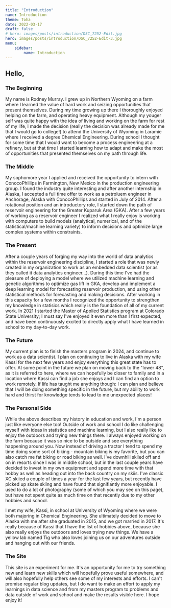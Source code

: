 ```yaml
---
title: "Introduction"
name: Introduction
theme: Toha
date: 2022-03-17
draft: false
# hero: images/posts/introduction/DSC_7252-Edit.jpg
hero: images/posts/introduction/DSC_7252-Edit-3.jpg
menu: 
    sidebar:
        name: Introduction
---
```


## Hello,

### The Beginning

My name is Rodney Murray. I grew up in Northern Wyoming on a farm where I learned the value of hard work and seizing opportunities that present themselves. During my time growing up there I thoroughly enjoyed helping on the farm, and operating heavy equipment. Although my youger self was quite happy with the idea of living and working on the farm for rest of my life, I made the decision (really the decision was already made for me that I would go to college!) to attend the University of Wyoming in Laramie where I received a degree Chemical Engineering. During school I thought for some time that I would want to become a process engineering at a refinery, but at that time I started learning how to adapt and make the most of opportunities that presented themselves on my path through life. 

### The Middle

My sophomore year I applied and received the opportunity to intern with ConocoPhillips in Farmington, New Mexico in the production engineering group. I found the industry quite interesting and after another internship in Alaska, I accepted a full time offer to work as a petroluem engineer in Anchorage, Alaska with ConocoPhillips and started in July of 2014. After a rotational position and an introductory role, I started down the path of reservoir engineering for the Greater Kuparuk Area (GKA). After a few years of working as a reservoir engineer I realized what I really enjoy is working with computers to build models (analytical, numerical, and of the statistical/machine learning variety) to inform decisions and optimize large complex systems within constraints. 

### The Present

After a couple years of forging my way into the world of data analytics within the reservoir engineering discipline, I started a role that was newly created in my organization to work as an embedded data scientist (or as they called it data analytics engineer...). During this time I've had the pleasure of deploying a model where we utilized machine learning and genetic algorithms to optimize gas lift in GKA, develop and implement a deep learning model for forecasting reservoir production, and using other statistical methods for forecasting and making decisions. After working in this capacity for a few months I recognized the opportunity to strengthen my knowledge in statisics which really is the foundation of all of my current work. In 2021 I started the Master of Applied Statistics program at Colorado State University;  I must say I've enjoyed it even more than I first expected, and have been continuously excited to directly apply what I have learned in school to my day-to-day work.

### The Future

My current plan is to finish the masters program in 2024, and continue to work as a data scientist. I plan on continuing to live in Alaska with my wife Kassi for the next few years and enjoy everything this great state has to offer. At some point in the future we plan on moving back to the "lower 48", as it is referred to here, where we can hopefully be closer to family and in a location where Kassi can find a job she enjoys and I can find an option to work remotely. If life has taught me anything though: I can plan and believe that I will be doing something specific in the future, but my ability to work hard and thirst for knowledge tends to lead to me unexpected places!

### The Personal Side

While the above describes my history in education and work, I'm a person just like everyone else too! Outside of work and school I do like challenging myself with ideas in statistics and machine learning, but I also really like to enjoy the outdoors and trying new things there. I always enjoyed working on the farm because it was so nice to be outside and see everything happening around you. Now instead of driving a tractor I tend to spend my time doing some sort of biking - mountain biking is my favorite, but you can also catch me fat biking or road biking as well. I've downhill skiied off and on in resorts since I was in middle school, but in the last couple years have decided to invest in my own equipment and spend more time with that hobby as well as heading out into the back country on my skiis. I've classic XC skiied a couple of times a year for the last few years, but recently have picked up skate skiing and have found that signifiantly more enjoyable. I used to do a lot of photography (some of which you may see on this page), but have not spent quite as much time on that recently due to my other hobbies and school. 

I met my wife, Kassi, in school at University of Wyoming where we were both majoring in Chemical Engineering. She ultimately decided to move to Alaska with me after she graduated in 2015, and we got married in 2017. It's really because of Kassi that I have the list of hobbies above, because she also really enjoys the outdoors and loves trying new things. We have a yellow lab named Tig who also loves joining us on our adventures outside and hanging out with our friends. 

### The Site

This site is an experiment for me. It's an opportunity for me to try something new and learn new skills which will hopefully prove useful somewhere, and will also hopefully help others see some of my interests and efforts. I can't promise regular blog updates, but I do want to make an effort to apply my learnings in data science and from my masters program to problems and data outside of work and school and make the results visible here. I hope enjoy it!